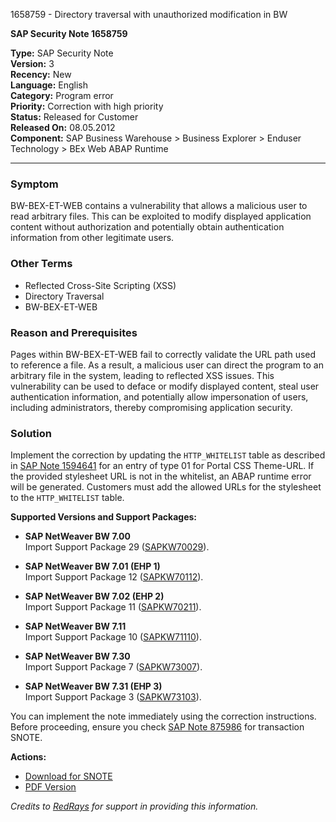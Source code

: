 1658759 - Directory traversal with unauthorized modification in BW

**SAP Security Note 1658759**

**Type:** SAP Security Note  
**Version:** 3  
**Recency:** New  
**Language:** English  
**Category:** Program error  
**Priority:** Correction with high priority  
**Status:** Released for Customer  
**Released On:** 08.05.2012  
**Component:** SAP Business Warehouse > Business Explorer > Enduser Technology > BEx Web ABAP Runtime

---

### **Symptom**
BW-BEX-ET-WEB contains a vulnerability that allows a malicious user to read arbitrary files. This can be exploited to modify displayed application content without authorization and potentially obtain authentication information from other legitimate users.

### **Other Terms**
- Reflected Cross-Site Scripting (XSS)
- Directory Traversal
- BW-BEX-ET-WEB

### **Reason and Prerequisites**
Pages within BW-BEX-ET-WEB fail to correctly validate the URL path used to reference a file. As a result, a malicious user can direct the program to an arbitrary file in the system, leading to reflected XSS issues. This vulnerability can be used to deface or modify displayed content, steal user authentication information, and potentially allow impersonation of users, including administrators, thereby compromising application security.

### **Solution**
Implement the correction by updating the `HTTP_WHITELIST` table as described in [SAP Note 1594641](https://me.sap.com/notes/1594641) for an entry of type 01 for Portal CSS Theme-URL. If the provided stylesheet URL is not in the whitelist, an ABAP runtime error will be generated. Customers must add the allowed URLs for the stylesheet to the `HTTP_WHITELIST` table.

**Supported Versions and Support Packages:**

- **SAP NetWeaver BW 7.00**  
  Import Support Package 29 ([SAPKW70029](https://me.sap.com/supportpackage/SAPKW70029)).

- **SAP NetWeaver BW 7.01 (EHP 1)**  
  Import Support Package 12 ([SAPKW70112](https://me.sap.com/supportpackage/SAPKW70112)).

- **SAP NetWeaver BW 7.02 (EHP 2)**  
  Import Support Package 11 ([SAPKW70211](https://me.sap.com/supportpackage/SAPKW70211)).

- **SAP NetWeaver BW 7.11**  
  Import Support Package 10 ([SAPKW71110](https://me.sap.com/supportpackage/SAPKW71110)).

- **SAP NetWeaver BW 7.30**  
  Import Support Package 7 ([SAPKW73007](https://me.sap.com/supportpackage/SAPKW73007)).

- **SAP NetWeaver BW 7.31 (EHP 3)**  
  Import Support Package 3 ([SAPKW73103](https://me.sap.com/supportpackage/SAPKW73103)).

You can implement the note immediately using the correction instructions. Before proceeding, ensure you check [SAP Note 875986](https://me.sap.com/notes/875986) for transaction SNOTE.

**Actions:**
- [Download for SNOTE](https://notesdownloads.sap.com/note/0040000009849292017)
- [PDF Version](https://userapps.support.sap.com/sap/support/sfm/notes/print/0001658759?language=en-US&token=1C253294B39D7A8C66F7DFDEBF0CA6D6)

*Credits to [RedRays](https://redrays.io) for support in providing this information.*